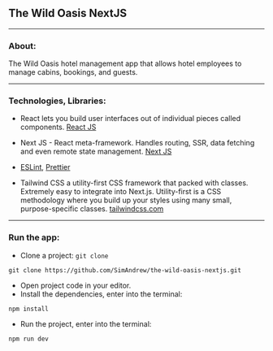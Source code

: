 ## The Wild Oasis NextJS

---

### About:
The Wild Oasis hotel management app that allows hotel employees to manage cabins, bookings, and guests.

---

### Technologies, Libraries:

- React lets you build user interfaces out of individual pieces called components. [React JS](https://react.dev/)

- Next JS - React meta-framework. Handles routing, SSR, data fetching and even remote state management. [Next JS](https://nextjs.org/)

- [ESLint](https://eslint.org/), [Prettier](https://prettier.io/)

- Tailwind CSS a utility-first CSS framework that packed with classes. Extremely easy to integrate into Next.js. Utility-first is a CSS methodology where you build up your styles using many small, purpose-specific classes. [tailwindcss.com](https://tailwindcss.com/)

---

### Run the app:

- Clone a project: `git clone`

```
git clone https://github.com/SimAndrew/the-wild-oasis-nextjs.git
```

- Open project code in your editor.
- Install the dependencies, enter into the terminal:

```
npm install
```

- Run the project, enter into the terminal:

```
npm run dev
```
